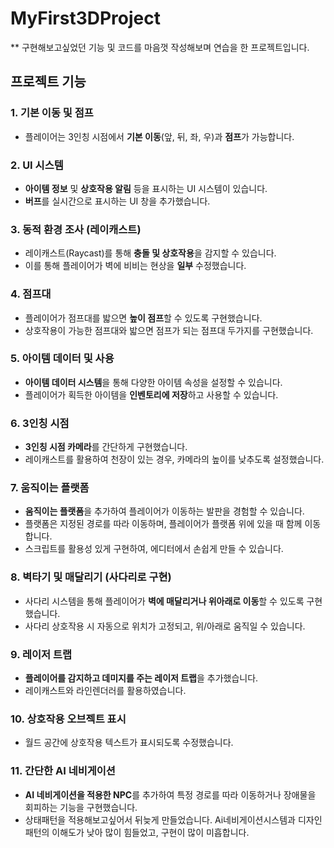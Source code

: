 # MyFirst3DProject

** 구현해보고싶었던 기능 및 코드를 마음껏 작성해보며 연습을 한 프로젝트입니다.

## 프로젝트 기능

### 1. 기본 이동 및 점프
- 플레이어는 3인칭 시점에서 **기본 이동**(앞, 뒤, 좌, 우)과 **점프**가 가능합니다.

### 2. UI 시스템
- **아이템 정보** 및 **상호작용 알림** 등을 표시하는 UI 시스템이 있습니다.
- **버프**를 실시간으로 표시하는 UI 창을 추가했습니다.

### 3. 동적 환경 조사 (레이캐스트)
- 레이캐스트(Raycast)를 통해 **충돌 및 상호작용**을 감지할 수 있습니다.
- 이를 통해 플레이어가 벽에 비비는 현상을 **일부** 수정했습니다.

### 4. 점프대
- 플레이어가 점프대를 밟으면 **높이 점프**할 수 있도록 구현했습니다.
- 상호작용이 가능한 점프대와 밟으면 점프가 되는 점프대 두가지를 구현했습니다.

### 5. 아이템 데이터 및 사용
- **아이템 데이터 시스템**을 통해 다양한 아이템 속성을 설정할 수 있습니다.
- 플레이어가 획득한 아이템을 **인벤토리에 저장**하고 사용할 수 있습니다.

### 6. 3인칭 시점
- **3인칭 시점 카메라**를 간단하게 구현했습니다.
- 레이캐스트를 활용하여 천장이 있는 경우, 카메라의 높이를 낮추도록 설정했습니다.

### 7. 움직이는 플랫폼
- **움직이는 플랫폼**을 추가하여 플레이어가 이동하는 발판을 경험할 수 있습니다.
- 플랫폼은 지정된 경로를 따라 이동하며, 플레이어가 플랫폼 위에 있을 때 함께 이동합니다.
- 스크립트를 활용성 있게 구현하여, 에디터에서 손쉽게 만들 수 있습니다.

### 8. 벽타기 및 매달리기 (사다리로 구현)
- 사다리 시스템을 통해 플레이어가 **벽에 매달리거나 위아래로 이동**할 수 있도록 구현했습니다.
- 사다리 상호작용 시 자동으로 위치가 고정되고, 위/아래로 움직일 수 있습니다.

### 9. 레이저 트랩
- **플레이어를 감지하고 데미지를 주는 레이저 트랩**을 추가했습니다.
- 레이캐스트와 라인렌더러를 활용하였습니다.

### 10. 상호작용 오브젝트 표시
- 월드 공간에 상호작용 텍스트가 표시되도록 수정했습니다.

### 11. 간단한 AI 네비게이션
- **AI 네비게이션을 적용한 NPC**를 추가하여 특정 경로를 따라 이동하거나 장애물을 회피하는 기능을 구현했습니다.
- 상태패턴을 적용해보고싶어서 뒤늦게 만들었습니다. Ai네비게이션시스템과 디자인패턴의 이해도가 낮아 많이 힘들었고, 구현이 많이 미흡합니다.
